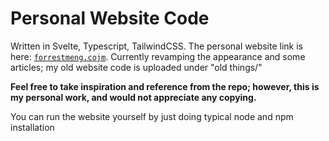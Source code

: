 # Personal Website Code

Written in Svelte, Typescript, TailwindCSS. The personal website link is here: [`forrestmeng.cojm`](https://www.forrestmeng.com/). Currently revamping the appearance and some articles; my old website code is uploaded under "old things/"

**Feel free to take inspiration and reference from the repo; however, this is my personal work, and would not appreciate any copying.**

You can run the website yourself by just doing typical node and npm installation
